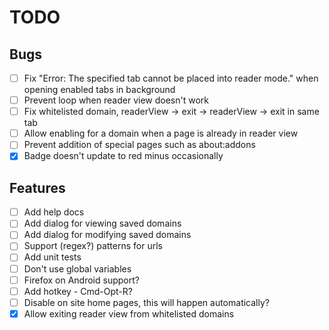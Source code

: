 # TODO

## Bugs
- [ ] Fix "Error: The specified tab cannot be placed into reader mode." when opening enabled tabs in background
- [ ] Prevent loop when reader view doesn't work
- [ ] Fix whitelisted domain, readerView -> exit -> readerView -> exit in same tab
- [ ] Allow enabling for a domain when a page is already in reader view
- [ ] Prevent addition of special pages such as about:addons
- [x] Badge doesn't update to red minus occasionally

## Features
- [ ] Add help docs
- [ ] Add dialog for viewing saved domains
- [ ] Add dialog for modifying saved domains
- [ ] Support (regex?) patterns for urls
- [ ] Add unit tests
- [ ] Don't use global variables
- [ ] Firefox on Android support?
- [ ] Add hotkey - Cmd-Opt-R?
- [ ] Disable on site home pages, this will happen automatically?
- [x] Allow exiting reader view from whitelisted domains
